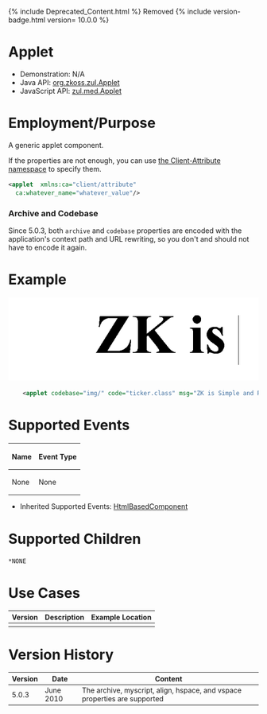 

{% include Deprecated_Content.html %} Removed {% include version-badge.html version=
10.0.0 %}

# Applet

- Demonstration: N/A
- Java API: [org.zkoss.zul.Applet](https://www.zkoss.org/javadoc/latest/zk/org/zkoss/zul/Applet.html)
- JavaScript API: [zul.med.Applet](https://www.zkoss.org/javadoc/latest/jsdoc/classes/zul.med.Applet.html)


# Employment/Purpose

A generic applet component.

If the properties are not enough, you can use [ the Client-Attribute namespace](zuml_ref/ZUML/Namespaces/Client_Attribute)
to specify them.

```xml
<applet  xmlns:ca="client/attribute"
  ca:whatever_name="whatever_value"/>
```

### Archive and Codebase

Since 5.0.3, both `archive` and `codebase` properties are encoded with
the application's context path and URL rewriting, so you don't and
should not have to encode it again.

# Example

![](/zk_component_ref/images/ZKComRef_Applet_Examples.PNG)

```xml
    <applet codebase="img/" code="ticker.class" msg="ZK is Simple and Rich!" width="580px" />
```

# Supported Events

<table>
<thead>
<tr class="header">
<th><center>
<p>Name</p>
</center></th>
<th><center>
<p>Event Type</p>
</center></th>
</tr>
</thead>
<tbody>
<tr class="odd">
<td><p>None</p></td>
<td><p>None</p></td>
</tr>
</tbody>
</table>

- Inherited Supported Events: [ HtmlBasedComponent]({{site.baseurl}}/zk_component_ref/base_components/htmlbasedcomponent#Supported_Events)

# Supported Children

`*NONE`

# Use Cases

| Version | Description | Example Location |
|---------|-------------|------------------|
|         |             |                  |

# Version History



| Version | Date      | Content                                                                   |
|---------|-----------|---------------------------------------------------------------------------|
| 5.0.3   | June 2010 | The archive, myscript, align, hspace, and vspace properties are supported |



